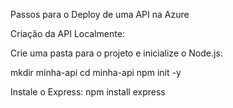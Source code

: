 Passos para o Deploy de uma API na Azure

Criação da API Localmente:

Crie uma pasta para o projeto e inicialize o Node.js:

mkdir minha-api
cd minha-api
npm init -y

Instale o Express:
npm install express
